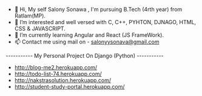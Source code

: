 - 👋 Hi, My self Salony Sonawa , I'm pursuing B.Tech (4rth year) from Ratlam(MP).
- 👀 I’m interested and well versed with C, C++, PYHTON, DJNAGO, HTML, CSS & JAVASCRIPT.
- 🌱 I’m currently learning Angular and React (JS FrameWork).
- 📫 Contact me using mail on - salonyysonava@gmail.com

----------- My Personal Project On Django (Python)  -----------
- http://blog-me2.herokuapp.com/
- http://todo-list-74.herokuapp.com/
- http://nakstrasolution.herokuapp.com/
- http://student-study-portal.herokuapp.com/
